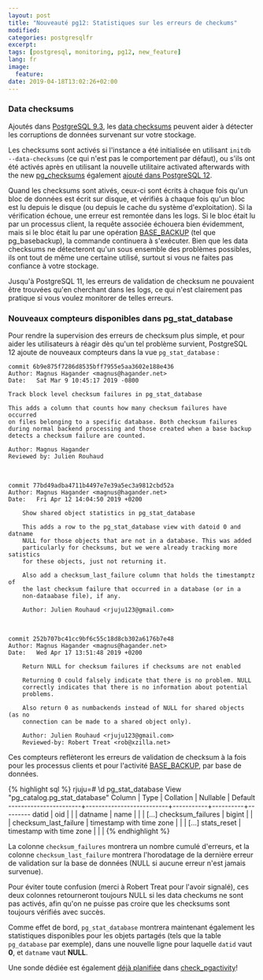 ```yaml
---
layout: post
title: "Nouveauté pg12: Statistiques sur les erreurs de checkums"
modified:
categories: postgresqlfr
excerpt:
tags: [postgresql, monitoring, pg12, new_feature]
lang: fr
image:
  feature:
date: 2019-04-18T13:02:26+02:00
---
```


### Data checksums

Ajoutés dans [PostgreSQL
9.3](https://git.postgresql.org/gitweb/?p=postgresql.git;a=commitdiff;h=96ef3b8ff1c),
les [data
checksums](https://www.postgresql.org/docs/current/app-initdb.html#APP-INITDB-DATA-CHECKSUMS)
peuvent aider à détecter les corruptions de données survenant sur votre
stockage.

Les checksums sont activés si l'instance a été initialisée en utilisant `initdb
--data-checksums` (ce qui n'est pas le comportement par défaut), ou s'ils ont
été activés après en utilisant la nouvelle utilitaire
activated afterwards with the new
[pg_checksums](https://www.postgresql.org/docs/devel/app-pgchecksums.html)
également [ajouté dans PostgreSQL
12](https://git.postgresql.org/gitweb/?p=postgresql.git;a=commitdiff;h=ed308d783790).

Quand les checksums sont ativés, ceux-ci sont écrits à chaque fois qu'un bloc
de données est écrit sur disque, et vérifiés à chaque fois qu'un bloc est lu
depuis le disque (ou depuis le cache du système d'exploitation).  Si la
vérification échoue, une erreur est remontée dans les logs.  Si le bloc était
lu par un processus client, la requête associée échouera bien évidemment, mais
si le bloc était lu par une opération
[BASE_BACKUP](https://www.postgresql.org/docs/current/protocol-replication.html#id-1.10.5.9.7.1.8.1.12)
(tel que pg_basebackup), la commande continuera à s'exécuter.  Bien que les
data checksums ne détecteront qu'un sous ensemble des problèmes possibles, ils
ont tout de même une certaine utilisé, surtout si vous ne faites pas confiance
à votre stockage.

Jusqu'à PostgreSQL 11, les erreurs de validation de checksum ne pouvaient être
trouvées qu'en cherchant dans les logs, ce qui n'est clairement pas pratique si
vous voulez monitorer de telles erreurs.

### Nouveaux compteurs disponibles dans pg_stat_database

Pour rendre la supervision des erreurs de checksum plus simple, et pour aider
les utilisateurs à réagir dès qu'un tel problème survient, PostgreSQL 12 ajoute
de nouveaux compteurs dans la vue `pg_stat_database` :

    commit 6b9e875f7286d8535bff7955e5aa3602e188e436
    Author: Magnus Hagander <magnus@hagander.net>
    Date:   Sat Mar 9 10:45:17 2019 -0800

    Track block level checksum failures in pg_stat_database

    This adds a column that counts how many checksum failures have occurred
    on files belonging to a specific database. Both checksum failures
    during normal backend processing and those created when a base backup
    detects a checksum failure are counted.

    Author: Magnus Hagander
    Reviewed by: Julien Rouhaud

&nbsp;

    commit 77bd49adba4711b4497e7e39a5ec3a9812cbd52a
    Author: Magnus Hagander <magnus@hagander.net>
    Date:   Fri Apr 12 14:04:50 2019 +0200

        Show shared object statistics in pg_stat_database

        This adds a row to the pg_stat_database view with datoid 0 and datname
        NULL for those objects that are not in a database. This was added
        particularly for checksums, but we were already tracking more satistics
        for these objects, just not returning it.

        Also add a checksum_last_failure column that holds the timestamptz of
        the last checksum failure that occurred in a database (or in a
        non-dataabase file), if any.

        Author: Julien Rouhaud <rjuju123@gmail.com>

&nbsp;

    commit 252b707bc41cc9bf6c55c18d8cb302a6176b7e48
    Author: Magnus Hagander <magnus@hagander.net>
    Date:   Wed Apr 17 13:51:48 2019 +0200

        Return NULL for checksum failures if checksums are not enabled

        Returning 0 could falsely indicate that there is no problem. NULL
        correctly indicates that there is no information about potential
        problems.

        Also return 0 as numbackends instead of NULL for shared objects (as no
        connection can be made to a shared object only).

        Author: Julien Rouhaud <rjuju123@gmail.com>
        Reviewed-by: Robert Treat <rob@xzilla.net>

Ces compteurs reflèteront les erreurs de validation de checksum à la fois pour
les processus clients et pour l'activité
[BASE_BACKUP](https://www.postgresql.org/docs/current/protocol-replication.html#id-1.10.5.9.7.1.8.1.12),
par base de données.

{% highlight sql %}
rjuju=# \d pg_stat_database
                        View "pg_catalog.pg_stat_database"
        Column         |           Type           | Collation | Nullable | Default
-----------------------+--------------------------+-----------+----------+---------
 datid                 | oid                      |           |          |
 datname               | name                     |           |          |
 [...]
 checksum_failures     | bigint                   |           |          |
 checksum_last_failure | timestamp with time zone |           |          |
 [...]
 stats_reset           | timestamp with time zone |           |          |
{% endhighlight %}

La colonne `checksum_failures` montrera un nombre cumulé d'erreurs, et la
colonne `checksum_last_failure` montrera l'horodatage de la dernière erreur de
validation sur la base de données (NULL si aucune erreur n'est jamais
survenue).

Pour éviter toute confusion (merci à Robert Treat pour l'avoir signalé), ces
deux colonnes retourneront toujours NULL si les data checkums ne sont pas
activés, afin qu'on ne puisse pas croire que les checksums sont toujours
vérifiés avec succès.

Comme effet de bord, `pg_stat_database`  montrera maintenant également les
statistiques disponibles pour les objets partagés (tels que la table
`pg_database` par exemple), dans une nouvelle ligne pour laquelle `datid` vaut
**0**, et `datname` vaut **NULL**.

Une sonde dédiée est également [déjà
planifiée](https://github.com/OPMDG/check_pgactivity/issues/226) dans
[check_pgactivity](https://opm.readthedocs.io/probes/check_pgactivity.html)!
